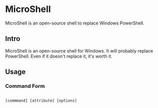 # MicroShell
MicroShell is an open-source shell to replace Windows PowerShell.

## Intro
MicroShell is an open-source shell for Windows. It will probably replace PowerShell. Even if it doesn't replace it, it's worth it.

## Usage
### Command Form
<code>
[commmand] [attribute] [options]
</code>
